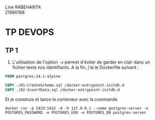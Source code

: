 Line RABEHANTA  
21960168

# TP DEVOPS
## TP 1 
1. L'utilisation de l'option `-e` permet d'éviter de garder en clair dans un 
fichier texte nos identifiants. A la fin, j'ai le Dockerfile suivant :

```Dockerfile 
FROM postgres:14.1-alpine

COPY ./01-CreateScheme.sql /docker-entrypoint-initdb.d
COPY ./02-InsertData.sql /docker-entrypoint-initdb.d
```

Et je construis et lance le conteneur avec la commande

```
docker run -p 5433:5432 -d -h 127.0.0.1 --name postgres-server -e 
POSTGRES_PASSWORD -e POSTGRES_USR -e POSTGRES_DB postgres-server
```

